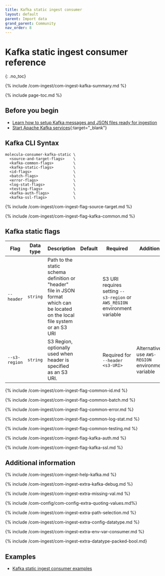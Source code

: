```yaml
---
title: Kafka static ingest consumer
layout: default
parent: Import data
grand_parent: Community
nav_order: 8
---
```


# Kafka static ingest consumer reference
{: .no_toc}

{% include /com-ingest/com-ingest-kafka-summary.md %}

{% include page-toc.md %}

## Before you begin

* [Learn how to setup Kafka messages and JSON files ready for ingestion](/docs/community/com-ingest/com-ingest-source-kafka-static)
* [Start Apache Kafka services](https://kafka.apache.org/quickstart){:target="_blank"}

## Kafka CLI Syntax

```
molecula-consumer-kafka-static \
  <source-and-target-flags>    \
  <kafka-common-flags>         \
  <kafka-static-flags>         \
  <id-flags>                   \
  <batch-flags>                \
  <error-flags>                \
  <log-stat-flags>             \
  <testing-flags>              \
  <kafka-auth-flags>           \
  <kafka-ssl-flags>            \
```

{% include /com-ingest/com-ingest-flag-source-target.md %}

{% include /com-ingest/com-ingest-flag-kafka-common.md %}

## Kafka static flags

| Flag | Data type | Description | Default | Required | Additional |
|---|---|---|---|---|---|
| `--header` | `string` | Path to the static schema definition or "header" file in JSON format which can be located on the local file system or an S3 URI |  | S3 URI requires setting `--s3-region` or `AWS_REGION` environment variable |
| `--s3-region` | `string` | S3 Region, optionally used when header is specified as an S3 URI.  |  | Required for `--header <s3-URI>` |  Alternatively, use `AWS-REGION` environment variable |

{% include /com-ingest/com-ingest-flag-common-id.md %}

{% include /com-ingest/com-ingest-flag-common-batch.md %}

{% include /com-ingest/com-ingest-flag-common-error.md %}

{% include /com-ingest/com-ingest-flag-common-log-stat.md %}

{% include /com-ingest/com-ingest-flag-common-testing.md %}

{% include /com-ingest/com-ingest-flag-kafka-auth.md %}

{% include /com-ingest/com-ingest-flag-kafka-ssl.md %}

## Additional information

{% include /com-ingest/com-ingest-help-kafka.md %}

{% include /com-ingest/com-ingest-extra-kafka-debug.md %}

{% include /com-ingest/com-ingest-extra-missing-val.md %}

{% include /com-config/com-config-extra-quoting-values.md%}

{% include /com-ingest/com-ingest-extra-path-selection.md %}

{% include /com-ingest/com-ingest-extra-config-datatype.md %}

{% include /com-ingest/com-ingest-extra-env-var-consumer.md %}

{% include /com-ingest/com-ingest-extra-datatype-packed-bool.md}

## Examples

* [Kafka static ingest consumer examples](/docs/community/com-ingest/com-ingest-example-kafka-static)
